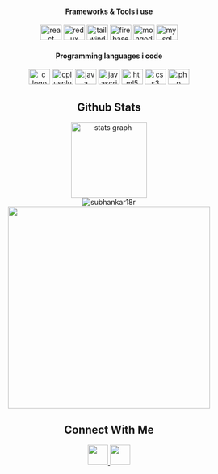 <h4 align="center">Frameworks & Tools i use</h4>
<div align="center">
    <img src="https://cdn.jsdelivr.net/gh/devicons/devicon/icons/react/react-original.svg" height="30" width="42"
        alt="react logo" />
    <img src="https://cdn.jsdelivr.net/gh/devicons/devicon/icons/redux/redux-original.svg" height="30" width="42"
        alt="redux logo" />
    <img src="https://cdn.jsdelivr.net/gh/devicons/devicon/icons/tailwindcss/tailwindcss-plain.svg" height="30"
        width="42" alt="tailwindcss" />
    <img src="https://cdn.jsdelivr.net/gh/devicons/devicon/icons/firebase/firebase-plain.svg" height="30" width="42"
        alt="firebase logo" />
    <img src="https://cdn.jsdelivr.net/gh/devicons/devicon/icons/mongodb/mongodb-original.svg" height="30" width="42"
        alt="mongodb logo" />
    <img src="https://cdn.jsdelivr.net/gh/devicons/devicon/icons/mysql/mysql-original.svg" height="30" width="42"
        alt="mysql logo" />
</div>
<h4 align="center">Programming languages i code</h4>
<div align="center">
    <img src="https://cdn.jsdelivr.net/gh/devicons/devicon/icons/c/c-original.svg" height="30" width="42"
        alt="c logo" />
    <img src="https://cdn.jsdelivr.net/gh/devicons/devicon/icons/cplusplus/cplusplus-original.svg" height="30"
        width="42" alt="cplusplus logo" />
    <img src="https://cdn.jsdelivr.net/gh/devicons/devicon/icons/java/java-original-wordmark.svg" height="30" width="42"
        alt="java logo" />
    <img src="https://cdn.jsdelivr.net/gh/devicons/devicon/icons/javascript/javascript-original.svg" height="30"
        width="42" alt="javascript logo" />
    <img src="https://cdn.jsdelivr.net/gh/devicons/devicon/icons/html5/html5-original.svg" height="30" width="42"
        alt="html5 logo" />
    <img src="https://cdn.jsdelivr.net/gh/devicons/devicon/icons/css3/css3-original.svg" height="30" width="42"
        alt="css3 logo" />
    <img src="https://cdn.jsdelivr.net/gh/devicons/devicon/icons/php/php-original.svg" height="30" width="42"
        alt="php logo" />
</div>
</div>
<!-- github stats -->
<h2 align="center">Github Stats</h2>
<div align="center">
    <div><img src="https://github-readme-stats.vercel.app/api?hide_title=false&hide_rank=false&show_icons=true&include_all_commits=true&count_private=true&disable_animations=false&theme=dracula&locale=en&hide_border=false&username=subhankar18r" height="150" alt="stats graph" /></div>
    <div><img align="center" src="https://github-readme-streak-stats.herokuapp.com/?user=subhankar18r&"alt="subhankar18r" /></div>
   <div><img height="400" width="auto" src="https://wakatime.com/share/@subhankar18r/b11f714f-ac86-4497-8d59-f1800f5fe3e5.svg" /></div>
    
</div>
<!-- Connect with me -->
<div align="center">
    <h2>Connect With Me</h2>
    <a href="https://facebook.com/subhankar18r" target="_blank">
        <img height="40" width="auto"
            src="https://cdn.jsdelivr.net/gh/devicons/devicon/icons/facebook/facebook-original.svg" />
    </a>
    <a href="https://linkedin.com/in/subhankar18r" target="_blank">
        <img height="40" width="auto"
            src="https://cdn.jsdelivr.net/gh/devicons/devicon/icons/linkedin/linkedin-original.svg" />
    </a>
</div>
